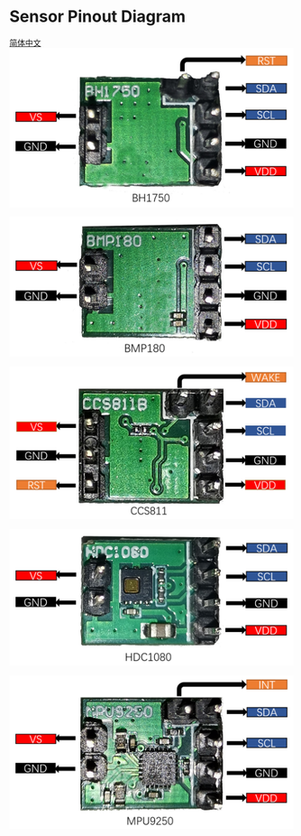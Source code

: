# Sensor Pinout Diagram
[简体中文](https://heltec-automation.readthedocs.io/zh_CN/latest/cubecell/htcc-ac01/sensor_pinout_diagram.html)
![](img/sensor_pinout_diagram/BH1750.png)

![](img/sensor_pinout_diagram/BMP180.png)

![](img/sensor_pinout_diagram/CCS811.png)

![](img/sensor_pinout_diagram/HDC1080.png)

![](img/sensor_pinout_diagram/MPU9250.png)